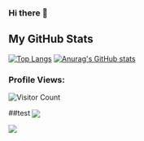 ### Hi there 👋
## My GitHub Stats
[![Top Langs](https://github-readme-stats.vercel.app/api/top-langs/?username=clarion22&theme=nightowl&layout=compact)](https://github.com/anuraghazra/github-readme-stats)
[![Anurag's GitHub stats](https://github-readme-stats.vercel.app/api?username=clarion22&theme=nightowl&show_icons=false)](https://github.com/anuraghazra/github-readme-stats)

### Profile Views:<br>
![Visitor Count](https://profile-counter.glitch.me/clarion22/count.svg)

##test 
  <img align="center" src="https://github-readme-stats.vercel.app/api?username=clarion22&theme=nightowl&show_icons=false" />


  <img align="center" src="https://github-readme-stats.vercel.app/api/top-langs/?username=clarion22&theme=nightowl&layout=compact" />

<!--
**clarion22/Clarion22** is a ✨ _special_ ✨ repository because its `README.md` (this file) appears on your GitHub profile.

Here are some ideas to get you started:

- 🔭 I’m currently working on ...
- 🌱 I’m currently learning ...
- 👯 I’m looking to collaborate on ...
- 🤔 I’m looking for help with ...
- 💬 Ask me about ...
- 📫 How to reach me: ...
- 😄 Pronouns: ...
- ⚡ Fun fact: ...
-->
